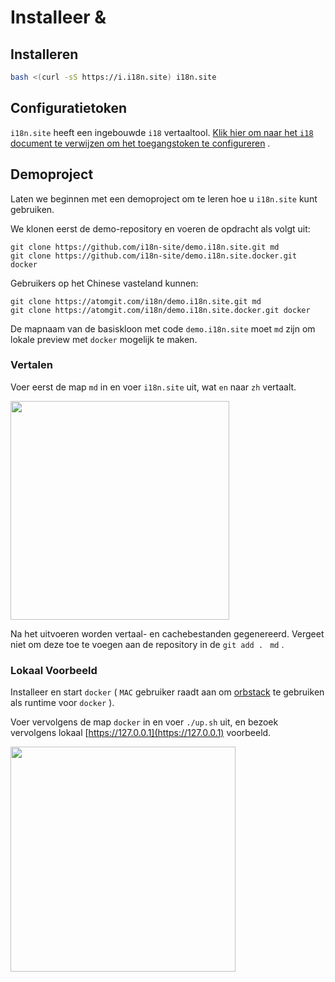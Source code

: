 # Installeer &

## Installeren

```sh
bash <(curl -sS https://i.i18n.site) i18n.site
```

## Configuratietoken

`i18n.site` heeft een ingebouwde `i18` vertaaltool. [Klik hier om naar het `i18` document te verwijzen om het toegangstoken te configureren](/i18/use) .

## Demoproject

Laten we beginnen met een demoproject om te leren hoe u `i18n.site` kunt gebruiken.

We klonen eerst de demo-repository en voeren de opdracht als volgt uit:

```
git clone https://github.com/i18n-site/demo.i18n.site.git md
git clone https://github.com/i18n-site/demo.i18n.site.docker.git docker
```

Gebruikers op het Chinese vasteland kunnen:

```
git clone https://atomgit.com/i18n/demo.i18n.site.git md
git clone https://atomgit.com/i18n/demo.i18n.site.docker.git docker
```

De mapnaam van de basiskloon met code `demo.i18n.site` moet `md` zijn om lokale preview met `docker` mogelijk te maken.

### Vertalen

Voer eerst de map `md` in en voer `i18n.site` uit, wat `en` naar `zh` vertaalt.

<img src="https://p.3ti.site/1721114619.avif" style="width:350px">

Na het uitvoeren worden vertaal- en cachebestanden gegenereerd. Vergeet niet om deze toe te voegen aan de repository in de `git add . ` `md` .

### Lokaal Voorbeeld

Installeer en start `docker` ( `MAC` gebruiker raadt aan om [orbstack](https://orbstack.dev) te gebruiken als runtime voor `docker` ).

Voer vervolgens de map `docker` in en voer `./up.sh` uit, en bezoek vervolgens lokaal [https://127.0.0.1](https://127.0.0.1) voorbeeld.

<img src="//p.3ti.site/1721104238.avif" style="width:360px">